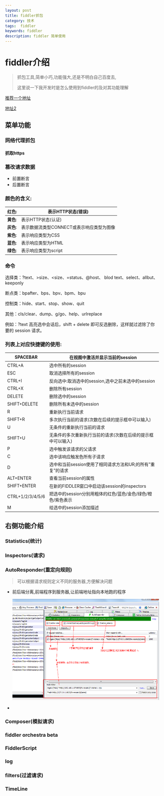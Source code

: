 ```yaml
---
layout: post
title: fiddler抓包
category: 技术
tags:  fiddler
keywords: fiddler
description: fiddler 简单使用 
---
```


# fiddler介绍 

> 抓包工具,简单小巧,功能强大,还是不明白自己百度去,
>
> 这里说一下我开发时是怎么使用到fiddler的及对其功能理解

[推荐一个地址](http://www.360doc.com/content/15/1102/16/19017656_510224419.shtml)

[地址2](https://blog.csdn.net/linyuchen2008/article/details/52959086)

## 菜单功能

### 网络代理抓包

#### 抓取https

### 篡改请求数据

* 前置断言
* 后置断言




### 颜色的含义:

| **红色**: | 表示HTTP状态(错误)             |
| ------- | ------------------------ |
| **黄色**: | 表示HTTP状态(认证)             |
| **灰色**: | 表示数据流类型CONNECT或表示响应类型为图像 |
| **紫色**: | 表示响应类型为CSS               |
| **蓝色**: | 表示响应类型为HTML              |
| **绿色**: | 表示响应类型为script            |


### 命令

选择类：?text、>size、<size、=status、@host、  blod text、select、allbut、keeponly 

 断点类：bpafter、bps、bpv、bpm、bpu 

 控制类：hide、start、stop、show、quit 

 其他：cls/clear、dump、g/go、help、urlreplace 

例如：?text 高亮选中会话后，shift + delete 即可反选删除，这样就过滤除了你要的 session 请求。 



### 列表上对应快捷键的使用:

| SPACEBAR         | 在视图中激活并显示当前的session                  |
| ---------------- | ------------------------------------ |
| CTRL+A           | 选中所有的session                         |
| ESC              | 取消选择所有的session                       |
| CTRL+I           | 反向选中:取消选中的session,选中之前未选中的session    |
| CTRL+X           | 删除所有session                          |
| DELETE           | 删除选中的session                         |
| SHIFT+DELETE     | 删除所有未选中的session                      |
| R                | 重新执行当前请求                             |
| SHIFT+R          | 多次执行当前的请求(次数在后续的提示框中可以输入)            |
| U                | 无条件的重新执行当前的请求                        |
| SHIFT+U          | 无条件的多次重新执行当前的请求(次数在后续的提示框中可以输入)      |
| P                | 选中触发该请求的父请求                          |
| C                | 选中该响应触发色所有子请求                        |
| D                | 选中和当前session使用了相同请求方法和UR;的所有”重复”的请求  |
| ALT+ENTER        | 查看当前session的属性                       |
| SHIFT+ENTER      | 在新的FIDDLER窗口中启动该session的inspectors   |
| CTRL+1/2/3/4/5/6 | 把选中的session分别用粗体的红色/蓝色/金色/绿色/橙色/紫色表示 |
| M                | 给选中的session添加描述                      |





## 右侧功能介绍



### Statistics(统计)



### Inspectors(请求)



### AutoResponder(重定向规则)

> 可以根据请求规则定义不同的服务器,方便解决问题

* 前后端分离,前端程序到服务器,让前端地址指向本地跑的程序

  ![转发配置](./../../images/fiddler_autoresponder.png)

* 

### Composer(模拟请求)



### fiddler orchestra beta



### FiddlerScript



### log

### filters(过滤请求) 

### TimeLine